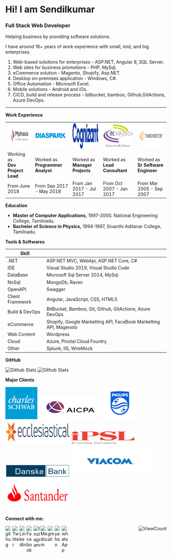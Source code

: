 # Hi! I am Sendilkumar #


### Full Stack Web Developer ###

Helping business by providing software solutions.

I have around 16+ years of work experience with small, mid, and big enterprises.
 
1. Web-based solutions for enterprises - ASP.NET, Angular 8, SQL Server.
2. Web sites for business promotions - PHP, MySql.
3. eCommerce solution - Magento, Shopify, Asp.NET.
4. Desktop on-premises application - Windows, C#.
5. Office Automation - Microsoft Excel.
6. Mobile solutions - Android and iOs.
7. CICD, build and release process - bitbucket, bamboo, Github,GitActions, Azure DevOps.
-----------------------------------------------------------------------------------------------------------------------------------

__Work Experience__

<div>

<table>
 <tr>
 <td>
<img  alt="mphasis" src="https://github.com/sendilkumarmv/sendilkumarmv/blob/main/company/mph.jpg" width="150px" height="80px"/></td><td>
<img  alt="mphasis" src="https://github.com/sendilkumarmv/sendilkumarmv/blob/main/company/dp.png" width="150px" height="80px"/></td><td>
<img  alt="mphasis" src="https://github.com/sendilkumarmv/sendilkumarmv/blob/main/company/cts.svg" width="150px" height="80px"/></td><td>
<img  alt="mphasis" src="https://github.com/sendilkumarmv/sendilkumarmv/blob/main/company/itc.png" width="150px" height="80px"/></td><td>
<img  alt="mphasis" src="https://github.com/sendilkumarmv/sendilkumarmv/blob/main/company/tr.jpg" width="150px" height="80px"/></td>
</tr>
 <tr>
  <td>Working as <br/><b>Dev Project Lead</b></td>
  <td>Worked as <br/><b>Programmer Analyst</b></td>
  <td>Worked as <br/><b>Manager Projects</b></td>
  <td>Worked as <br/><b>Lead Consultant</b></td>
  <td>Worked as <br/><b>Sr Software Engineer</b></td>
 </tr>
 <tr>
  <td>From June 2018</td>
  <td>From Sep 2017 - May 2018</td>
  <td>From Jan 2017 - Jul 2017</td>
  <td>From Oct 2007 - Jan 2017</td>
  <td>From Mar 2005 - Sep 2007</td>
 </tr>
</table>

</div>

__Education__

- __Master of Computer Applications,__ 1997-2000. National Engineering College, Tamilnadu.
- __Bachelor of Science in Physics,__ 1994-1997, Sivanthi Aditanar College, Tamilnadu.

__Tools & Softwares__

| Skill            |                                        |
|------------------|----------------------------------------|
| .NET             | ASP.NET MVC, WebApi, ASP.NET Core, C#  |
| IDE              | Visual Studio 2019, Visual Studio Code |
| DataBase         | Microsoft Sql Server 2014, MySql       |
| NoSql            | MongoDb, Raven                         |
| OpenAPI          | Swagger                                |
| Client Framework | Angular, JavaScript, CSS, HTML5        |
| Build & DevOps   | BitBucket, Bamboo, Git, Github, GitActions, Azure DevOps |
| eCommerce        | Shopify, Google Marketting API, FaceBook Marketting API, Magenoto |
| Web Content      | Wordpress |
| Cloud            | Azure, Pivotal Cloud Fountry |
| Other            | Splunk, IIS, WireMock |

__GitHub__

<div>
 
<img alt="Github Stats" height="150" width="400" src="https://github-readme-stats.vercel.app/api?username=sendilkumarmv&theme=graywhite&show_icons=true&include_all_commits=true" />
<img alt="Github Stats" height="150" width="400" src="https://github-readme-stats.vercel.app/api/top-langs?username=sendilkumarmv&theme=graywhite&show_icons=true&locale=en&layout=compact"/>

</div>

__Major Clients__

<div>
 
 <img src="https://github.com/sendilkumarmv/sendilkumarmv/blob/main/clients/schwab.png" width="100px" height="100px" />
 
 <img src="https://github.com/sendilkumarmv/sendilkumarmv/blob/main/clients/aicpa.jpg" width="200px" height="75px" />
 
 <img src="https://github.com/sendilkumarmv/sendilkumarmv/blob/main/clients/philips.png"  width="100px" height="100px" />
 
 <img src="https://github.com/sendilkumarmv/sendilkumarmv/blob/main/clients/ecc.png" width="200px" height="75px" />
 
 <img src="https://github.com/sendilkumarmv/sendilkumarmv/blob/main/clients/iPSL.png" width="200px" height="40px" />
 
 <img src="https://github.com/sendilkumarmv/sendilkumarmv/blob/main/clients/danskebank.png" width="200px" height="40px" />
 
 <img src="https://github.com/sendilkumarmv/sendilkumarmv/blob/main/clients/viacom.png" width="250px" height="100px" />
 
 <img src="https://github.com/sendilkumarmv/sendilkumarmv/blob/main/clients/santander.png" width="200px" height="100px" />
  
</div>


__Connect with me:__

[<img align="left" alt="githug" width="22px" src="https://cdn.jsdelivr.net/npm/simple-icons@3.13.0/icons/github.svg" />](https://github.com/sendilkumarmv)
 
[<img align="left" alt="Twitter" width="22px" src="https://cdn.jsdelivr.net/npm/simple-icons@v3/icons/twitter.svg" />](https://twitter.com/msendilkumar3)

[<img align="left" alt="LinkedIn" width="22px" src="https://cdn.jsdelivr.net/npm/simple-icons@v3/icons/linkedin.svg" />](https://linkedin.com/in/sendilkumarmv)
 
[<img align="left" alt="Facebook" width="22px" src="https://cdn.jsdelivr.net/npm/simple-icons@v3/icons/facebook.svg"/>](https://www.facebook.com/profile.php?id=sendilkumar_murugaiah)

[<img align="left" alt="Instagram" width="22px" src="https://cdn.jsdelivr.net/npm/simple-icons@v3/icons/instagram.svg" />](https://instagram.com/sendilkumar_murugaiah)

[<img align="left" alt="Medium"   width="22px" src="https://cdn.jsdelivr.net/npm/simple-icons@3.13.0/icons/medium.svg" />](https://medium.com/@sendilkumarmurugaiah)

[<img align="left" alt="gmail" width="22px" src="https://cdn.jsdelivr.net/npm/simple-icons@3.13.0/icons/gmail.svg"/>](mailto:sendilkumarmurugaiah@gmail.com)
 
[<img align="left" alt="yahoo" width="22px" src="https://cdn.jsdelivr.net/npm/simple-icons@3.13.0/icons/yahoo.svg"/>](mailto:sendilkumarm@yahoo.com)

[<img align="left" alt="whatsApp" width="22px" src="https://cdn.jsdelivr.net/npm/simple-icons@3.13.0/icons/whatsapp.svg"/>](https://github.com/sendilkumarmv/sendilkumarmv/blob/main/whatsapp/card.jpeg)
 
</div>



<div align="right">
 
![ViewCount](https://views.whatilearened.today/views/github/sendilkumarmv/sendilkumarmv.svg)
 
</div>
